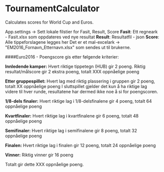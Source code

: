 # TournamentCalculator
Calculates scores for World Cup and Euros.

App.settings -> Sett lokale filstier for Fasit, Result, Score
**Fasit**: Ett regneark - Fasit.xlsx som oppdateres ved nye resultat
**Result**: Resultatfil - json
**Score**: Alle tippeforslagene legges her
Det er et mal-excelark -> "EM2016_Fornavn_Etternavn.xlsx" som sendes ut til brukerne.

####Euro2016 - Poengscore gis etter følgende kriterier:

**Innledende kamper:** Hvert riktige tippetegn (HUB) gir 2 poeng. Riktig resultat/målscore gir 2 ekstra poeng, totalt XXX oppnåelige poeng

**Etter gruppespillet:** Hvert lag med riktig plassering i gruppen gir 2 poeng, totalt XX oppnåelige poeng
I sluttspillet gjelder det kun å ha riktige lag videre til hver runde, resultatene har dermed ikke noe å si for poengscoren.

**1/8-dels finaler:** Hvert riktige lag i 1/8-delsfinalene gir 4 poeng, totalt 64 oppnåelige poeng

**Kvartfinaler:** Hvert riktige lag i kvartfinalene gir 6 poeng, totalt 48 oppnåelige poeng

**Semifinaler:** Hvert riktige lag i semifinalene gir 8 poeng, totalt 32 oppnåelige poeng

**Finalen:** Hvert riktige lag i finalen gir 12 poeng, totalt 24 oppnåelige poeng

**Vinner:** Riktig vinner gir 16 poeng



Totalt gir dette XXX oppnåelige poeng.
